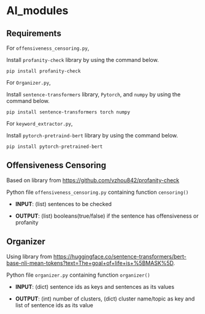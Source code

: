 # AI_modules

## Requirements
For `offensiveness_censoring.py`,

Install `profanity-check` library by using the command below.
```
pip install profanity-check
```

For `Organizer.py`,

Install `sentence-transformers` library, `Pytorch`, and `numpy` by using the command below.
```
pip install sentence-transformers torch numpy
```

For `keyword_extractor.py`, 

Install `pytorch-pretraind-bert` library by using the command below.
```
pip install pytorch-pretrained-bert
```


## Offensiveness Censoring
Based on library from https://github.com/vzhou842/profanity-check

Python file `offensiveness_censoring.py` containing function `censoring()`


  - **INPUT**: (list) sentences to be checked
  
  - **OUTPUT**: (list) booleans(true/false) if the sentence has offensiveness or profanity
  
  
## Organizer
Using library from https://huggingface.co/sentence-transformers/bert-base-nli-mean-tokens?text=The+goal+of+life+is+%5BMASK%5D.

Python file `organizer.py` containing function `organizer()`

  - **INPUT**: (dict) sentence ids as keys and sentences as its values
  
  - **OUTPUT**: (int) number of clusters, (dict) cluster name/topic as key and list of sentence ids as its value
  
